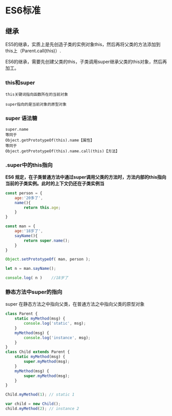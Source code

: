 # ES6标准

## 继承

ES5的继承，实质上是先创造子类的实例对象this，然后再将父类的方法添加到this上（Parent.call(this)）.

ES6的继承，需要先创建父类的this，子类调用super继承父类的this对象，然后再加工。

###  this和super
```
this关键词指向函数所在的当前对象

super指向的是当前对象的原型对象
```

### super 语法糖
```
super.name  
等同于
Object.getPrototypeOf(this).name【属性】  
等同于   
Object.getPrototypeOf(this).name.call(this)【方法】
```

### .super中的this指向

**ES6 规定，在子类普通方法中通过super调用父类的方法时，方法内部的this指向当前的子类实例。此时的上下文仍还在子类实例当**

``` js
const person = {
    age:'20多了',
    name(){
        return this.age;
    }
}

const man = {
    age:'18岁了',
    sayName(){
        return super.name();
    }
}

Object.setPrototypeOf( man, person );

let n = man.sayName();

console.log( n )    //18岁了
```

### 静态方法中super的指向

super 在静态方法之中指向父类，在普通方法之中指向父类的原型对象

``` js
class Parent {
    static myMethod(msg) {
        console.log('static', msg);
    }
    myMethod(msg) {
        console.log('instance', msg);
    }
}
class Child extends Parent {
    static myMethod(msg) {
        super.myMethod(msg);
    }
    myMethod(msg) {
        super.myMethod(msg);
    }
}

Child.myMethod(1); // static 1

var child = new Child();
child.myMethod(2); // instance 2
```